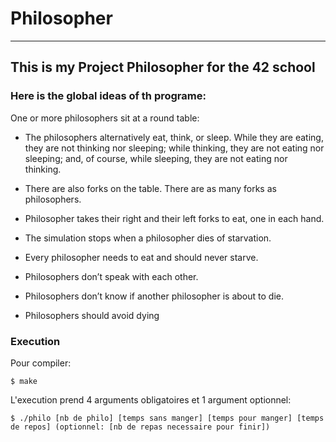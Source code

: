 # Philosopher
***

## This is my Project Philosopher for the 42 school


### Here is the global ideas of th programe:


One or more philosophers sit at a round table:


* The philosophers alternatively eat, think, or sleep.
While they are eating, they are not thinking nor sleeping; while thinking, they are not eating nor sleeping;
and, of course, while sleeping, they are not eating nor thinking.

* There are also forks on the table. There are as many forks as philosophers.

* Philosopher takes their right and their left forks to eat, one in each hand.

* The simulation stops when a philosopher dies of starvation.

* Every philosopher needs to eat and should never starve.

* Philosophers don’t speak with each other.

* Philosophers don’t know if another philosopher is about to die.

* Philosophers should avoid dying


### Execution


Pour compiler:
```
$ make
```

L'execution prend 4 arguments obligatoires et 1 argument optionnel:
```
$ ./philo [nb de philo] [temps sans manger] [temps pour manger] [temps de repos] (optionnel: [nb de repas necessaire pour finir])
```
